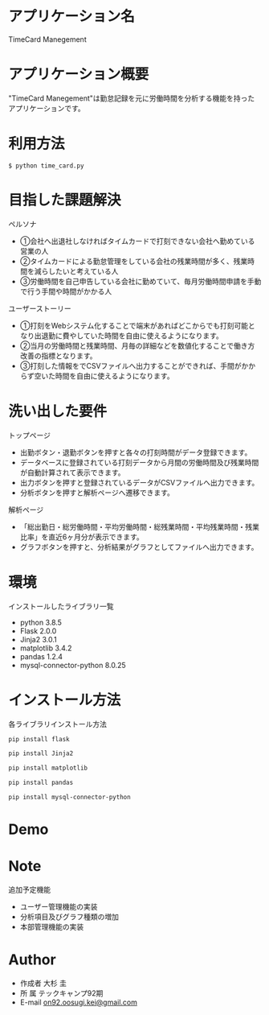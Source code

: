 # アプリケーション名
 
TimeCard Manegement
 
# アプリケーション概要
 
"TimeCard Manegement"は勤怠記録を元に労働時間を分析する機能を持ったアプリケーションです。
 
# 利用方法
 
```
$ python time_card.py
```
 
# 目指した課題解決
 
ペルソナ
* ①会社へ出退社しなければタイムカードで打刻できない会社へ勤めている営業の人
* ②タイムカードによる勤怠管理をしている会社の残業時間が多く、残業時間を減らしたいと考えている人
* ③労働時間を自己申告している会社に勤めていて、毎月労働時間申請を手動で行う手間や時間がかかる人

ユーザーストーリー
* ①打刻をWebシステム化することで端末があればどこからでも打刻可能となり出退勤に費やしていた時間を自由に使えるようになります。
* ②当月の労働時間と残業時間、月毎の詳細などを数値化することで働き方改善の指標となります。
* ③打刻した情報をでCSVファイルへ出力することができれば、手間がかからず空いた時間を自由に使えるようになります。
 
# 洗い出した要件
 
トップページ
* 出勤ボタン・退勤ボタンを押すと各々の打刻時間がデータ登録できます。
* データベースに登録されている打刻データから月間の労働時間及び残業時間が自動計算されて表示できます。
* 出力ボタンを押すと登録されているデータがCSVファイルへ出力できます。
* 分析ボタンを押すと解析ページへ遷移できます。
 
解析ページ
* 「総出勤日・総労働時間・平均労働時間・総残業時間・平均残業時間・残業比率」を直近6ヶ月分が表示できます。
* グラフボタンを押すと、分析結果がグラフとしてファイルへ出力できます。

# 環境
インストールしたライブラリ一覧

* python 3.8.5
* Flask  2.0.0
* Jinja2 3.0.1
* matplotlib  3.4.2
* pandas  1.2.4
* mysql-connector-python  8.0.25
 
# インストール方法
 
各ライブラリインストール方法
 
```bash
pip install flask
```
 
```bash
pip install Jinja2
```
 
```bash
pip install matplotlib
```
 
```bash
pip install pandas
```
 
```bash
pip install mysql-connector-python
```
 
# Demo
 

# Note
 
追加予定機能
* ユーザー管理機能の実装
* 分析項目及びグラフ種類の増加
* 本部管理機能の実装

# Author
 
* 作成者 大杉 圭
* 所  属 テックキャンプ92期
* E-mail on92.oosugi.kei@gmail.com
